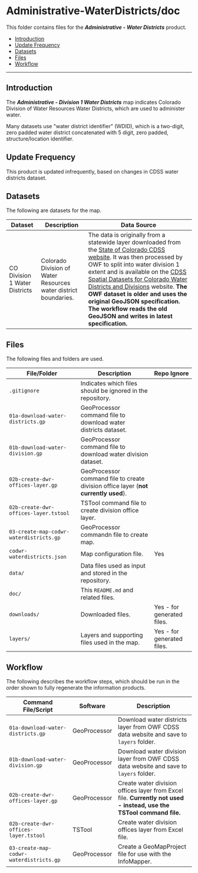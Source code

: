 # Administrative-WaterDistricts/doc #

This folder contains files for the ***Administrative - Water Districts*** product.

* [Introduction](#introduction)
* [Update Frequency](#update-frequency)
* [Datasets](#datasets)
* [Files](#files)
* [Workflow](#workflow)

-----------------------------

## Introduction ##

The ***Administrative - Division 1 Water Districts*** map indicates Colorado Division of Water Resources
Water Districts, which are used to administer water.

Many datasets use "water district identifier" (WDID), which is a two-digit, zero padded water district
concatenated with 5 digit, zero padded, structure/location identifier.

## Update Frequency ##

This product is updated infrequently,
based on changes in CDSS water districts dataset.

## Datasets ##

The following are datasets for the map.

| **Dataset** | **Description** | **Data Source** |
| -- | -- | -- |
| CO Division 1 Water Districts | Colorado Division of Water Resources water district boundaries. | The data is originally from a statewide layer downloaded from the [State of Colorado CDSS website](https://www.colorado.gov/pacific/cdss/gis-data-category).  It was then processed by OWF to split into water division 1 extent and is available on the [CDSS Spatial Datasets for Colorado Water Districts and Divisions](http://data.openwaterfoundation.org/co/cdss-data-spatial-bybasin/) website.  **The OWF dataset is older and uses the original GeoJSON specification.  The workflow reads the old GeoJSON and writes in latest specification.** |

## Files ##

The following files and folders are used.

| **File/Folder** | **Description** | **Repo Ignore** |
| -- | -- | -- |
| `.gitignore` | Indicates which files should be ignored in the repository. | |
| `01a-download-water-districts.gp` | GeoProcessor command file to download water districts dataset. | |
| `01b-download-water-division.gp` | GeoProcessor command file to download water division dataset. | |
| `02b-create-dwr-offices-layer.gp` | GeoProcessor command file to create division office layer (**not currently used**). | |
| `02b-create-dwr-offices-layer.tstool` | TSTool command file to create division office layer. | |
| `03-create-map-codwr-waterdistricts.gp` | GeoProcessor commandn file to create map. | |
| `codwr-waterdistricts.json` | Map configuration file. | Yes |
| `data/` | Data files used as input and stored in the repository. | |
| `doc/` | This `README.md` and related files. | |
| `downloads/` | Downloaded files. | Yes - for generated files. |
| `layers/` | Layers and supporting files used in the map. | Yes - for generated files. |

## Workflow ##

The following describes the workflow steps, which should be run in the order shown to fully regenerate the information products.

| **Command File/Script** | **Software** | **Description** |
| -- | -- | -- |
| `01a-download-water-districts.gp` | GeoProcessor | Download water districts layer from OWF CDSS data website and save to `layers` folder. |
| `01b-download-water-division.gp` | GeoProcessor | Download water division layer from OWF CDSS data website and save to `layers` folder. |
| `02b-create-dwr-offices-layer.gp` | GeoProcessor | Create water division offices layer from Excel file. **Currently not used - instead, use the TSTool command file.** |
| `02b-create-dwr-offices-layer.tstool` | TSTool | Create water division offices layer from Excel file. |
| `03-create-map-codwr-waterdistricts.gp` | GeoProcessor | Create a GeoMapProject file for use with the InfoMapper. |
